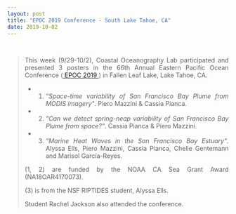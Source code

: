 ```yaml
---
layout: post
title: "EPOC 2019 Conference - South Lake Tahoe, CA"
date: 2019-10-02
---
```


<br>

<div style="text-align:justify" markdown="1">

> <p> This week (9/29-10/2), Coastal Oceanography Lab participated and presented 3 posters in the 66th Annual Eastern Pacific Ocean Conference (<a href='http://www.easternpacificoceanconference.org'> EPOC 2019 </a>) in Fallen Leaf Lake, Lake Tahoe, CA.</p>
>
> - 1) <i>"Space-time variability of San Francisco Bay Plume from MODIS imagery"</i>. Piero Mazzini & Cassia Pianca.
>
> - 2) <i>"Can we detect spring-neap variability of San Francisco Bay Plume from space?"</i>. Cassia Pianca & Piero Mazzini.
>
> - 3) <i>"Marine Heat Waves in the San Francisco Bay Estuary"</i>. Alyssa Ells, Piero Mazzini, Cassia Pianca, Chelle Gentemann and Marisol García-Reyes.
>
> <p>(1, 2) are funded by the NOAA CA Sea Grant Award (NA18OAR4170073).</p>
>
> <p>(3) is from the NSF RIPTIDES student, Alyssa Ells.</p>
>
> Student Rachel Jackson also attended the conference.

</div>
